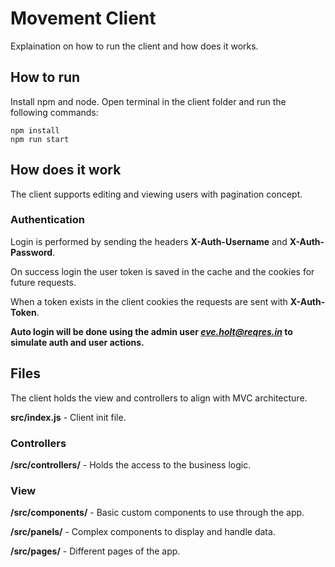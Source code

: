 # Movement Client

Explaination on how to run the client and how does it works.

## How to run

Install npm and node. 
Open terminal in the client folder and run the following commands:
```
npm install
npm run start
```

## How does it work

The client supports editing and viewing users with pagination concept.

### Authentication

Login is performed by sending the headers **X-Auth-Username** and **X-Auth-Password**.

On success login the user token is saved in the cache and the cookies for future requests.

When a token exists in the client cookies the requests are sent with **X-Auth-Token**.

**Auto login will be done using the admin user *eve.holt@reqres.in* to simulate auth and user actions.**

## Files

The client holds the view and controllers to align with MVC architecture.

**src/index.js** - Client init file.

### Controllers

**/src/controllers/** - Holds the access to the business logic.

### View

**/src/components/** - Basic custom components to use through the app.

**/src/panels/** - Complex components to display and handle data.

**/src/pages/** - Different pages of the app.

